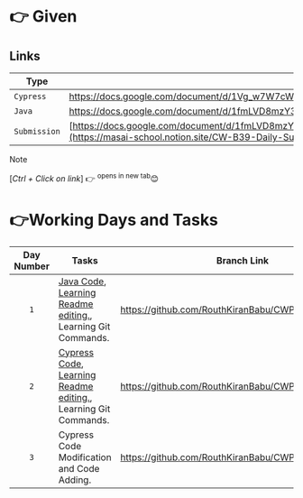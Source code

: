 # 👉 Given
## Links
| Type | Link |
| --- | --- |
| `Cypress` | https://docs.google.com/document/d/1Vg_w7W7cWbaoCtJP8Od89vhW4WknQ8QN/edit |
| `Java` | https://docs.google.com/document/d/1fmLVD8mzY3hxNgZts477zthLmaUaeogFglJDPdfqqpw/edit#heading=h.jcs07vg2nrpd |
| `Submission` | [https://docs.google.com/document/d/1fmLVD8mzY3hxNgZts477zthLmaUaeogFglJDPdfqqpw/edit#heading=h.jcs07vg2nrpd](https://masai-school.notion.site/CW-B39-Daily-Submissions-10faadbf4a8d816d899ef787ab5fdab0) |

> [!NOTE]
> [*Ctrl + Click on link*] 👉 <sup>opens in new tab</sup>😊

# 👉Working Days and Tasks
| Day Number | Tasks | Branch Link |
| :---: | --- | --- |
| `1` | [Java Code](https://github.com/RouthKiranBabu/CWP_B39/tree/day_1/Java), [Learning Readme editing.](https://docs.github.com/en/get-started/writing-on-github/getting-started-with-writing-and-formatting-on-github/quickstart-for-writing-on-github#introduction), Learning Git Commands. | https://github.com/RouthKiranBabu/CWP_B39/tree/day_1 |
| `2` | [Cypress Code](https://github.com/RouthKiranBabu/CWP_B39/tree/day_2/Cypress/cypress/e2e), [Learning Readme editing.](https://docs.github.com/en/get-started/writing-on-github/getting-started-with-writing-and-formatting-on-github/quickstart-for-writing-on-github#introduction), Learning Git Commands. | https://github.com/RouthKiranBabu/CWP_B39/tree/day_2 |
| `3` | Cypress Code Modification and Code Adding. | https://github.com/RouthKiranBabu/CWP_B39/tree/day_3 |
